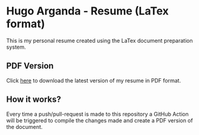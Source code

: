 # Hugo Arganda - Resume (LaTex format)
This is my personal resume created using the LaTex document preparation system.

## PDF Version
Click [here](https://github.com/argandas/resume/raw/main/Hugo_Arganda_Resume.pdf) to download the latest version of my resume in PDF format.

## How it works?
Every time a push/pull-request is made to this repository a GitHub Action will be triggered to compile the changes made and create a PDF version of the document.

